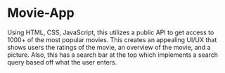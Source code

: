 # Movie-App
Using HTML, CSS, JavaScript, this utilizes a public API to get access to 1000+ of the most popular movies. This creates an appealing UI/UX that shows users the ratings of the movie, an overview of the movie, and a picture. Also, this has a search bar at the top which implements a search query based off what the user enters.
